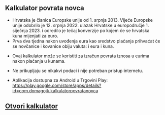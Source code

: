 ## Kalkulator povrata novca

* Hrvatska je članica Europske unije od 1. srpnja 2013. Vijeće Europske unije odobrilo je 12. srpnja 2022. ulazak Hrvatske u europodručje 1. siječnja 2023. i odredilo je tečaj konverzije po kojem će se hrvatska kuna mijenjati za euro.
* Prva dva tjedna nakon uvođenja eura kao sredstvo plaćanja prihvaćat će se novčanice i kovanice obiju valuta: i eura i kuna.

- Ovaj kalkulator može se koristiti za izračun povrata iznosa u eurima nakon plaćanja u kunama.

- Ne prikupljaju se nikakvi podaci i nije potreban pristup internetu.
- Aplikacija dostupna za Android u Trgovini Play: https://play.google.com/store/apps/details?id=com.domagojk.kalkulatorpovratanovca

## [Otvori kalkulator](https://domagojhr.github.io/kalkulator-kuna-euro/kalkulator-povrata-novca.html)
